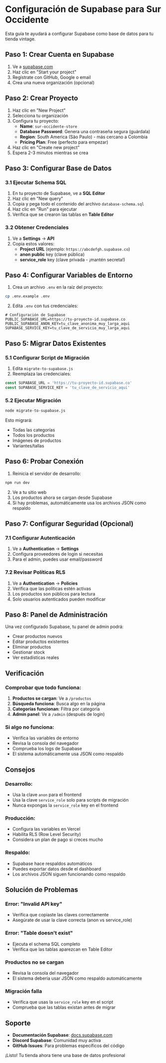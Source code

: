 # Configuración de Supabase para Sur Occidente

Esta guía te ayudará a configurar Supabase como base de datos para tu tienda vintage.

## Paso 1: Crear Cuenta en Supabase

1. Ve a [supabase.com](https://supabase.com)
2. Haz clic en "Start your project"
3. Regístrate con GitHub, Google o email
4. Crea una nueva organización (opcional)

## Paso 2: Crear Proyecto

1. Haz clic en "New Project"
2. Selecciona tu organización
3. Configura tu proyecto:
   - **Name**: `sur-occidente-store`
   - **Database Password**: Genera una contraseña segura (guárdala)
   - **Region**: South America (São Paulo) - más cercano a Colombia
   - **Pricing Plan**: Free (perfecto para empezar)
4. Haz clic en "Create new project"
5. Espera 2-3 minutos mientras se crea

## Paso 3: Configurar Base de Datos

### 3.1 Ejecutar Schema SQL
1. En tu proyecto de Supabase, ve a **SQL Editor**
2. Haz clic en "New query"
3. Copia y pega todo el contenido del archivo `database-schema.sql`
4. Haz clic en "Run" para ejecutar
5. Verifica que se crearon las tablas en **Table Editor**

### 3.2 Obtener Credenciales
1. Ve a **Settings** → **API**
2. Copia estos valores:
   - **Project URL** (ejemplo: `https://abcdefgh.supabase.co`)
   - **anon public** key (clave pública)
   - **service_role** key (clave privada - ¡mantén secreta!)

## Paso 4: Configurar Variables de Entorno

1. Crea un archivo `.env` en la raíz del proyecto:
```bash
cp .env.example .env
```

2. Edita `.env` con tus credenciales:
```env
# Configuración de Supabase
PUBLIC_SUPABASE_URL=https://tu-proyecto-id.supabase.co
PUBLIC_SUPABASE_ANON_KEY=tu_clave_anonima_muy_larga_aqui
SUPABASE_SERVICE_KEY=tu_clave_de_servicio_muy_larga_aqui
```

## Paso 5: Migrar Datos Existentes

### 5.1 Configurar Script de Migración
1. Edita `migrate-to-supabase.js`
2. Reemplaza las credenciales:
```javascript
const SUPABASE_URL = 'https://tu-proyecto-id.supabase.co'
const SUPABASE_SERVICE_KEY = 'tu_clave_de_servicio_aqui'
```

### 5.2 Ejecutar Migración
```bash
node migrate-to-supabase.js
```

Esto migrará:
- Todas las categorías
- Todos los productos
- Imágenes de productos
- Variantes/tallas

## Paso 6: Probar Conexión

1. Reinicia el servidor de desarrollo:
```bash
npm run dev
```

2. Ve a tu sitio web
3. Los productos ahora se cargan desde Supabase
4. Si hay problemas, automáticamente usa los archivos JSON como respaldo

## Paso 7: Configurar Seguridad (Opcional)

### 7.1 Configurar Autenticación
1. Ve a **Authentication** → **Settings**
2. Configura proveedores de login si necesitas
3. Para el admin, puedes usar email/password

### 7.2 Revisar Políticas RLS
1. Ve a **Authentication** → **Policies**
2. Verifica que las políticas estén activas
3. Los productos son públicos para lectura
4. Solo usuarios autenticados pueden modificar

## Paso 8: Panel de Administración

Una vez configurado Supabase, tu panel de admin podrá:
- Crear productos nuevos
- Editar productos existentes
- Eliminar productos
- Gestionar stock
- Ver estadísticas reales

## Verificación

### Comprobar que todo funciona:
1. **Productos se cargan**: Ve a `/productos`
2. **Búsqueda funciona**: Busca algo en la página
3. **Categorías funcionan**: Filtra por categoría
4. **Admin panel**: Ve a `/admin` (después de login)

### Si algo no funciona:
- Verifica las variables de entorno
- Revisa la consola del navegador
- Comprueba los logs de Supabase
- El sistema automáticamente usa JSON como respaldo

## Consejos

### Desarrollo:
- Usa la clave `anon` para el frontend
- Usa la clave `service_role` solo para scripts de migración
- Nunca expongas la `service_role` key en el frontend

### Producción:
- Configura las variables en Vercel
- Habilita RLS (Row Level Security)
- Considera un plan de pago si creces mucho

### Respaldo:
- Supabase hace respaldos automáticos
- Puedes exportar datos desde el dashboard
- Los archivos JSON siguen funcionando como respaldo

## Solución de Problemas

### Error: "Invalid API key"
- Verifica que copiaste las claves correctamente
- Asegúrate de usar la clave correcta (anon vs service_role)

### Error: "Table doesn't exist"
- Ejecuta el schema SQL completo
- Verifica que las tablas aparezcan en Table Editor

### Productos no se cargan
- Revisa la consola del navegador
- El sistema debería usar JSON como respaldo automáticamente

### Migración falla
- Verifica que usas la `service_role` key en el script
- Comprueba que las tablas existan antes de migrar

## Soporte

- **Documentación Supabase**: [docs.supabase.com](https://docs.supabase.com)
- **Discord Supabase**: Comunidad muy activa
- **GitHub Issues**: Para problemas específicos del código

¡Listo! Tu tienda ahora tiene una base de datos profesional